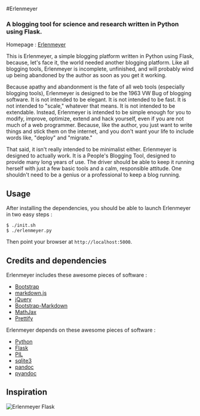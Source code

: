 #Erlenmeyer

### A blogging tool for science and research written in Python using Flask.

Homepage : [Erlenmeyer](http://ryneches.github.io/Erlenmeyer/)

This is Erlenmeyer, a simple blogging platform written in Python using
Flask, because, let's face it, the world needed another blogging
platform. Like all blogging tools, Erlenmeyer is incomplete,
unfinished, and will probably wind up being abandoned by the author as
soon as you get it working.

Because apathy and abandonment is the fate of all web tools
(especially blogging tools), Erlenmeyer is designed to be the 1963 VW
Bug of blogging software. It is not intended to be elegant. It is not
intended to be fast.  It is not intended to "scale," whatever that
means. It is not intended to be extendable. Instead, Erlenmeyer is
intended to be simple enough for you to modify, improve, optimize,
extend and hack yourself, even if you are not much of a web
programmer. Because, like the author, you just want to write things
and stick them on the internet, and you don't want your life to
include words like, "deploy" and "migrate."

That said, it isn't really intended to be minimalist either.
Erlenmeyer is designed to actually work. It is a People's Blogging
Tool, designed to provide many long years of use. The driver should be
able to keep it running herself with just a few basic tools and a
calm, responsible attitude. One shouldn't need to be a genius or a
professional to keep a blog running.

## Usage

After installing the dependencies, you should be able to launch
Erlenmeyer in two easy steps :

    $ ./init.sh
    $ ./erlenmeyer.py

Then point your browser at <code>http://localhost:5000</code>.

## Credits and dependencies

Erlenmeyer includes these awesome pieces of software :

* [Bootstrap](http://getbootstrap.com/)
* [markdown.js](https://github.com/evilstreak/markdown-js)
* [jQuery](http://jquery.com/)
* [Bootstrap-Markdown](http://toopay.github.io/bootstrap-markdown/)
* [MathJax](http://mathjax.org)
* [Prettify](https://code.google.com/p/google-code-prettify/)

Erlenmeyer depends on these awesome pieces of software :

* [Python](http://python.org)
* [Flask](http://flask.pocoo.org/)
* [PIL](http://www.pythonware.com/products/pil/)
* [sqlite3](http://www.sqlite.org/)
* [pandoc](http://johnmacfarlane.net/pandoc/)
* [pyandoc](https://github.com/kennethreitz/pyandoc)

## Inspiration

![Erlenmeyer Flask](http://upload.wikimedia.org/wikipedia/commons/thumb/6/67/Duran_erlenmeyer_flask_narrow_neck_50ml.jpg/170px-Duran_erlenmeyer_flask_narrow_neck_50ml.jpg)

